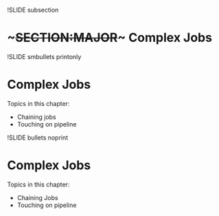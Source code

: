 !SLIDE subsection
# ~~~SECTION:MAJOR~~~ Complex Jobs

!SLIDE smbullets printonly
# Complex Jobs
Topics in this chapter:

* Chaining jobs
* Touching on pipeline

!SLIDE bullets noprint
# Complex Jobs
Topics in this chapter:

* Chaining Jobs
* Touching on pipeline

